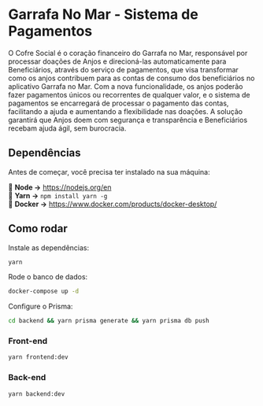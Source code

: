 # Garrafa No Mar - Sistema de Pagamentos

O Cofre Social é o coração financeiro do Garrafa no Mar, responsável por processar doações de Anjos e direcioná-las automaticamente para Beneficiários, através do serviço de pagamentos, que visa transformar como os anjos contribuem para as contas de consumo dos beneficiários no aplicativo Garrafa no Mar. Com a nova funcionalidade, os anjos poderão fazer pagamentos únicos ou recorrentes de qualquer valor, e o sistema de pagamentos se encarregará de processar o pagamento das contas, facilitando a ajuda e aumentando a flexibilidade nas doações. A solução garantirá que Anjos doem com segurança e transparência e Beneficiários recebam ajuda ágil, sem burocracia.

## Dependências

Antes de começar, você precisa ter instalado na sua máquina:

🔹 **Node →** https://nodejs.org/en \
🔹 **Yarn →** `npm install yarn -g` \
🔹 **Docker →** https://www.docker.com/products/docker-desktop/

## Como rodar

Instale as dependências:

```bash
yarn
```

Rode o banco de dados:

```bash
docker-compose up -d
```

Configure o Prisma:

```bash
cd backend && yarn prisma generate && yarn prisma db push
```

### Front-end

```bash
yarn frontend:dev
```

### Back-end

```bash
yarn backend:dev
```
